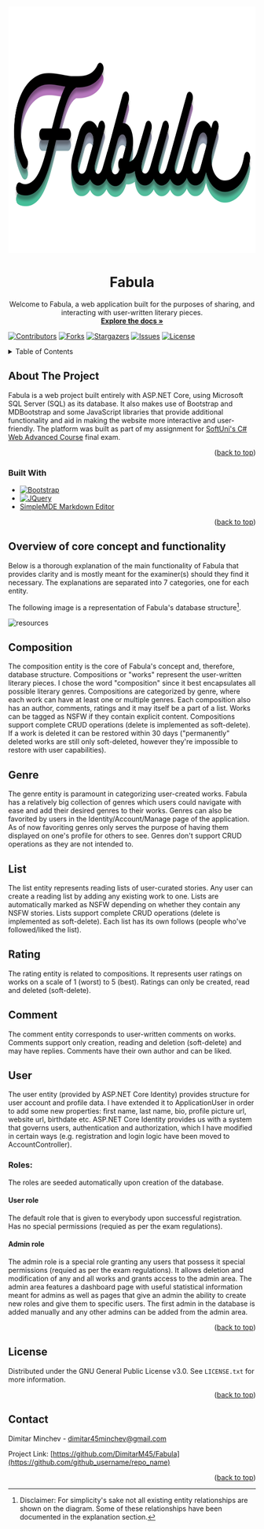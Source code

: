 <a name="readme-top"></a>

<!-- PROJECT SHIELDS -->
<!--
*** I'm using markdown "reference style" links for readability.
*** Reference links are enclosed in brackets [ ] instead of parentheses ( ).
*** See the bottom of this document for the declaration of the reference variables
*** for contributors-url, forks-url, etc. This is an optional, concise syntax you may use.
*** https://www.markdownguide.org/basic-syntax/#reference-style-links
-->

<!-- PROJECT LOGO -->
<br />
<div align="center">
  <a href="https://github.com/DimitarM45/Fabula">
    <img src="Fabula.Web/wwwroot/images/FabulaLogo.png" alt="Logo" width="1000" height="500">
  </a>

<h1 align="center">Fabula</h1>

  <p align="center">
    Welcome to Fabula, a web application built for the purposes of sharing, and interacting with user-written literary pieces.
    <br />
    <a href="https://github.com/DimitarM45/Fabula"><strong>Explore the docs »</strong></a>
  </p>
</div>

[![Contributors][contributors-shield]][contributors-url]
[![Forks][forks-shield]][forks-url]
[![Stargazers][stars-shield]][stars-url]
[![Issues][issues-shield]][issues-url]
[![License][license-shield]][license-url]

<!-- TABLE OF CONTENTS -->
<details>
  <summary>Table of Contents</summary>
  <ol>
    <li>
      <a href="#about-the-project">About The Project</a>
      <ul>
        <li><a href="#built-with">Built With</a></li>
      </ul>
    </li>
    <li><a href="#overview-of-core-concept-and-functionality">Overview of core concept and functionality</a></li>
    <li><a href="#license">License</a></li>
    <li><a href="#contact">Contact</a></li>
  </ol>
</details>

<!-- ABOUT THE PROJECT -->
## About The Project

Fabula is a web project built entirely with ASP.NET Core, using Microsoft SQL Server (SQL) as its database. It also makes use of Bootstrap and MDBootstrap and some JavaScript libraries that provide additional functionality and aid in making the website more interactive and user-friendly. The platform was built as part of my assignment for [SoftUni's C# Web Advanced Course](https://softuni.bg/modules/108/csharp-web/1404) final exam.

<p align="right">(<a href="#readme-top">back to top</a>)</p>

### Built With

* [![Bootstrap][Bootstrap.com]][Bootstrap-url]
* [![JQuery][JQuery.com]][JQuery-url]
* [SimpleMDE Markdown Editor](https://simplemde.com/)

<p align="right">(<a href="#readme-top">back to top</a>)</p>

## Overview of core concept and functionality

Below is a thorough explanation of the main functionality of Fabula that provides clarity and is mostly meant for the examiner(s) should they find it necessary.
The explanations are separated into 7 categories, one for each entity.

The following image is a representation of Fabula's database structure[^1].

![resources](https://docs.google.com/drawings/d/e/2PACX-1vQmPs7h_ddV2VTg5-pLqY93AP6PvxxctLXX66WlQhJZ5dHcB2EO6Y2Fghdv7FtCYaKXqQkw0AacFcbc/pub?w=1784&h=873)

## Composition
The composition entity is the core of Fabula's concept and, therefore, database structure. Compositions or "works" represent the user-written literary pieces. I chose the word "composition" since it best encapsulates all possible literary genres. Compositions are categorized by genre, where each work can have at least one or multiple genres. Each composition also has an author, comments, ratings and it may itself be a part of a list. Works can be tagged as NSFW if they contain explicit content. Compositions support complete CRUD operations (delete is implemented as soft-delete). If a work is deleted it can be restored within 30 days ("permanently" deleted works are still only soft-deleted, however they're impossible to restore with user capabilities).

## Genre
The genre entity is paramount in categorizing user-created works. Fabula has a relatively big collection of genres which users could navigate with ease and add their desired genres to their works. Genres can also be favorited by users in the Identity/Account/Manage page of the application. As of now favoriting genres only serves the purpose of having them displayed on one's profile for others to see. Genres don't support CRUD operations as they are not intended to.

## List
The list entity represents reading lists of user-curated stories. Any user can create a reading list by adding any existing work to one. Lists are automatically marked as NSFW depending on whether they contain any NSFW stories. Lists support complete CRUD operations (delete is implemented as soft-delete). Each list has its own follows (people who've followed/liked the list).

## Rating
The rating entity is related to compositions. It represents user ratings on works on a scale of 1 (worst) to 5 (best). Ratings can only be created, read and deleted (soft-delete). 

## Comment
The comment entity corresponds to user-written comments on works. Comments support only creation, reading and deletion (soft-delete) and may have replies. Comments have their own author and can be liked.

## User
The user entity (provided by ASP.NET Core Identity) provides structure for user account and profile data. I have extended it to ApplicationUser in order to add some new properties: first name, last name, bio, profile picture url, website url, birthdate etc. ASP.NET Core Identity provides us with a system that governs users, authentication and authorization, which I have modified in certain ways (e.g. registration and login logic have been moved to AccountController).
### Roles:
The roles are seeded automatically upon creation of the database.

#### User role
The default role that is given to everybody upon successful registration. Has no special permissions (requied as per the exam regulations).

#### Admin role
The admin role is a special role granting any users that possess it special permissions (requied as per the exam regulations). It allows deletion and modification of any and all works and grants access to the admin area. The admin area features a dashboard page with useful statistical information meant for admins as well as pages that give an admin the ability to create new roles and give them to specific users. The first admin in the database is added manually and any other admins can be added from the admin area.

<p align="right">(<a href="#readme-top">back to top</a>)</p>

<!-- LICENSE -->
## License

Distributed under the GNU General Public License v3.0. See `LICENSE.txt` for more information.

<p align="right">(<a href="#readme-top">back to top</a>)</p>

<!-- CONTACT -->
## Contact

Dimitar Minchev - dimitar45minchev@gmail.com

Project Link: [https://github.com/DimitarM45/Fabula](https://github.com/github_username/repo_name)

<p align="right">(<a href="#readme-top">back to top</a>)</p>

[^1]:Disclaimer: For simplicity's sake not all existing entity relationships are shown on the diagram. Some of these relationships have been documented in the explanation section.

<!-- MARKDOWN LINKS & IMAGES -->
<!-- https://www.markdownguide.org/basic-syntax/#reference-style-links -->
[contributors-shield]: https://img.shields.io/github/contributors/DimitarM45/Fabula.svg?style=for-the-badge
[contributors-url]: https://github.com/DimitarM45/Fabula/graphs/contributors
[forks-shield]: https://img.shields.io/github/forks/DimitarM45/Fabula.svg?style=for-the-badge
[forks-url]: https://github.com/DimitarM45/Fabula/network/members
[stars-shield]: https://img.shields.io/github/stars/DimitarM45/Fabula.svg?style=for-the-badge
[stars-url]: https://github.com/DimitarM45/Fabula/stargazers
[issues-shield]: https://img.shields.io/github/issues/DimitarM45/Fabula.svg?style=for-the-badge
[issues-url]: https://github.com/DimitarM45/Fabula/issues
[license-shield]: https://img.shields.io/github/license/DimitarM45/Fabula.svg?style=for-the-badge
[license-url]: https://github.com/DimitarM45/Fabula/blob/master/LICENSE.txt
[linkedin-shield]: https://img.shields.io/badge/-LinkedIn-black.svg?style=for-the-badge&logo=linkedin&colorB=555
[linkedin-url]: https://linkedin.com/in/linkedin_username
[product-screenshot]: images/screenshot.png
[AspNetCore-url]: https://learn.microsoft.com/en-us/aspnet/core/?view=aspnetcore-6.0
[Bootstrap.com]: https://img.shields.io/badge/Bootstrap-563D7C?style=for-the-badge&logo=bootstrap&logoColor=white
[Bootstrap-url]: https://getbootstrap.com
[JQuery.com]: https://img.shields.io/badge/jQuery-0769AD?style=for-the-badge&logo=jquery&logoColor=white
[JQuery-url]: https://jquery.com 
